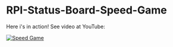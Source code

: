 # RPI-Status-Board-Speed-Game
Here i's in action!  See video at YouTube:



[![Speed Game](http://img.youtube.com/vi/FrSCn4_4YEc/0.jpg)](http://www.youtube.com/watch?v=FrSCn4_4YEc "Speed Game")
